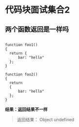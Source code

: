 # 代码块面试集合2 

## 两个函数返回是一样吗

```

function foo1()
{
  return {
      bar: "hello"
  };
}

function foo2()
{
  return
  {
      bar: "hello"
  };
}

```

**结果：返回结果不一样**

> 返回结果： Object    undefined



